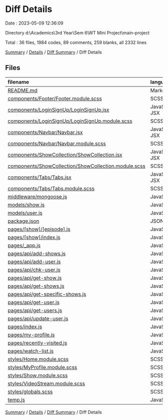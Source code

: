 # Diff Details

Date : 2023-05-09 12:36:09

Directory d:\\Academics\\3rd Year\\Sem 6\\WT Mini Project\\main-project

Total : 36 files,  1984 codes, 89 comments, 259 blanks, all 2332 lines

[Summary](results.md) / [Details](details.md) / [Diff Summary](diff.md) / Diff Details

## Files
| filename | language | code | comment | blank | total |
| :--- | :--- | ---: | ---: | ---: | ---: |
| [README.md](/README.md) | Markdown | 29 | 0 | 5 | 34 |
| [components/Footer/Footer.module.scss](/components/Footer/Footer.module.scss) | SCSS | 2 | -1 | 1 | 2 |
| [components/LoginSignUp/LoginSignUp.jsx](/components/LoginSignUp/LoginSignUp.jsx) | JavaScript JSX | 146 | 3 | 9 | 158 |
| [components/LoginSignUp/LoginSignUp.module.scss](/components/LoginSignUp/LoginSignUp.module.scss) | SCSS | 1 | 0 | 0 | 1 |
| [components/Navbar/Navbar.jsx](/components/Navbar/Navbar.jsx) | JavaScript JSX | 0 | 0 | 1 | 1 |
| [components/Navbar/Navbar.module.scss](/components/Navbar/Navbar.module.scss) | SCSS | 10 | 0 | 1 | 11 |
| [components/ShowCollection/ShowCollection.jsx](/components/ShowCollection/ShowCollection.jsx) | JavaScript JSX | 45 | 0 | 3 | 48 |
| [components/ShowCollection/ShowCollection.module.scss](/components/ShowCollection/ShowCollection.module.scss) | SCSS | 78 | 7 | 18 | 103 |
| [components/Tabs/Tabs.jsx](/components/Tabs/Tabs.jsx) | JavaScript JSX | 42 | 0 | 4 | 46 |
| [components/Tabs/Tabs.module.scss](/components/Tabs/Tabs.module.scss) | SCSS | 34 | 0 | 8 | 42 |
| [middleware/mongoose.js](/middleware/mongoose.js) | JavaScript | 11 | 1 | 4 | 16 |
| [models/show.js](/models/show.js) | JavaScript | 20 | 0 | 3 | 23 |
| [models/user.js](/models/user.js) | JavaScript | 16 | 0 | 3 | 19 |
| [package.json](/package.json) | JSON | 4 | 0 | 0 | 4 |
| [pages/[show]/[episode].js](/pages/%5Bshow%5D/%5Bepisode%5D.js) | JavaScript | 203 | 2 | 16 | 221 |
| [pages/[show]/index.js](/pages/%5Bshow%5D/index.js) | JavaScript | 267 | 4 | 15 | 286 |
| [pages/_app.js](/pages/_app.js) | JavaScript | 26 | 0 | 0 | 26 |
| [pages/api/add-shows.js](/pages/api/add-shows.js) | JavaScript | 69 | 1 | 12 | 82 |
| [pages/api/add-user.js](/pages/api/add-user.js) | JavaScript | 42 | 2 | 7 | 51 |
| [pages/api/chk-user.js](/pages/api/chk-user.js) | JavaScript | 27 | 2 | 5 | 34 |
| [pages/api/get-show.js](/pages/api/get-show.js) | JavaScript | 12 | 1 | 4 | 17 |
| [pages/api/get-shows.js](/pages/api/get-shows.js) | JavaScript | 8 | 1 | 3 | 12 |
| [pages/api/get-specific-shows.js](/pages/api/get-specific-shows.js) | JavaScript | 16 | 1 | 4 | 21 |
| [pages/api/get-user.js](/pages/api/get-user.js) | JavaScript | 40 | 2 | 5 | 47 |
| [pages/api/get-users.js](/pages/api/get-users.js) | JavaScript | 7 | 1 | 3 | 11 |
| [pages/api/update-user.js](/pages/api/update-user.js) | JavaScript | 51 | 2 | 6 | 59 |
| [pages/index.js](/pages/index.js) | JavaScript | 67 | 45 | 12 | 124 |
| [pages/my-profile.js](/pages/my-profile.js) | JavaScript | 55 | 0 | 6 | 61 |
| [pages/recently-visited.js](/pages/recently-visited.js) | JavaScript | 93 | 1 | 8 | 102 |
| [pages/watch-list.js](/pages/watch-list.js) | JavaScript | 144 | 3 | 11 | 158 |
| [styles/Home.module.scss](/styles/Home.module.scss) | SCSS | 72 | 0 | 13 | 85 |
| [styles/MyProfile.module.scss](/styles/MyProfile.module.scss) | SCSS | 48 | 1 | 9 | 58 |
| [styles/Show.module.scss](/styles/Show.module.scss) | SCSS | 132 | 1 | 25 | 158 |
| [styles/VideoStream.module.scss](/styles/VideoStream.module.scss) | SCSS | 134 | 5 | 24 | 163 |
| [styles/globals.scss](/styles/globals.scss) | SCSS | 16 | 3 | 5 | 24 |
| [temp.js](/temp.js) | JavaScript | 17 | 1 | 6 | 24 |

[Summary](results.md) / [Details](details.md) / [Diff Summary](diff.md) / Diff Details